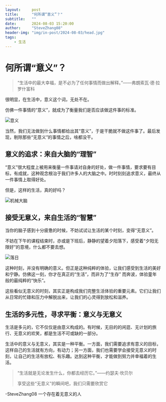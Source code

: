 ```yaml
---
layout:     post
title:      "何所谓“意义”？"
subtitle:   ""
date:       2024-08-03 15:20:00
author:     "SteveZhang08"
header-img: "img/in-post/2024-08-03/head.jpg"
tags:
    - 生活
---
```


# 何所谓“意义”？
> “生活中的最大幸福，是不必为了任何事情而做出解释。”——弗朗索瓦·德·拉罗什富科

很明显，在生活中，意义这个词，无处不在。  

仿佛一件事情的“意义”，就成为了衡量我们是否应该做这件事的标准。

![意义](https://stevezhang08.github.io/web.github.io/img/post/2024-08-03/clock.jpeg)

当然，我们无法做到什么事情都给出其“意义”，于是干脆就不做这件事了。最后发现，剔除那些“无意义”的事情之后，啥都没干。

## 意义的追求：来自大脑的“理智”
“意义”很大程度上被用来衡量一件事请对自身的好处，做一件事情，要求要有目标，有成就，这种观念根治于我们许多人的大脑之中。时时刻刻追求意义，最终从一件事情上取得好处。

但是，这样的生活，真的好吗？

![机械大脑](https://stevezhang08.github.io/web.github.io/img/post/2024-08-03/brain.jpeg)

## 接受无意义，来自生活的“智慧”
当你的脑子感到十分疲惫的时候，不妨试试让生活的某个时刻，变得“无意义”。

不妨在下午的课程结束时，亦或是下班后，静静的望着夕阳落下，感受着“夕阳无限好”的意境，什么都不要去想。

![落日](https://stevezhang08.github.io/web.github.io/img/post/2024-08-03/sunset.png)

这种时刻，并没有明确的意义。但正是这种纯粹的体验，让我们感受到生活的美好和宁静。仿佛这一刻，你才在真正的“生活”，而非为了“生存”
而奔波，体验童年般的最纯粹的“快乐”。

这些看似无意义的时刻，其实正是构成我们完整生活体验的重要元素。它们让我们从日常的忙碌和压力中解脱出来，让我们的心灵得到放松和滋养。

## 生活的多元性，寻求平衡：意义与无意义

生活是多元的，它不仅仅是由意义构成的。有时候，无目的的闲逛、无计划的旅行、无意义的欢笑，都是生活不可或缺的一部分。

生活中的意义与无意义，其实是一种平衡。一方面，我们需要追求有意义的目标，这样自己的生活就有方向，有动力；另一方面，我们也需要学会接受无意义的时刻，让自己的生活有放松、有乐趣。达到这种平衡，才能做到努力并幸福着的生活。

> “生活就是无论发生什么，你都去经历它。”——约瑟夫·坎贝尔
>
> 享受这些“无意义”的瞬间吧，我们只需要欣赏它

-SteveZhang08 一个存在着无意义的人